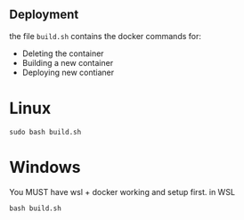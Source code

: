 ## Deployment

the file `build.sh` contains the docker commands for:
- Deleting the container
- Building a new container
- Deploying new contianer

# Linux
```
sudo bash build.sh
```

# Windows
You MUST have wsl + docker working and setup first.
in WSL
```
bash build.sh
```

